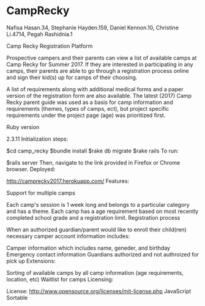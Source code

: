 # CampRecky

Nafisa Hasan.34, Stephanie Hayden.159, Daniel Kennon.10, Christine Li.4714, Pegah Rashidnia.1

Camp Recky Registration Platform

Prospective campers and their parents can view a list of available camps at Camp Recky for Summer 2017. If they are interested in participating in any camps, their parents are able to go through a registration process online and sign their kid(s) up for camps of their choosing.

A list of requirements along with additional medical forms and a paper version of the registration form are also available. The latest (2017) Camp Recky parent guide was used as a basis for camp information and requirements (themes, types of camps, ect), but project specific requirements under the project page (age) was prioritized first.

Ruby version

2.3.11
Initialization steps:

$cd camp_recky
$bundle install
$rake db migrate
$rake rails
To run:

$rails server Then, navigate to the link provided in Firefox or Chrome browser.
Deployed:

http://camprecky2017.herokuapp.com/
Features:

Support for multiple camps

Each camp's session is 1 week long and belongs to a particular category and has a theme.
Each camp has a age requirement based on most recently completed school grade and a registration limit.
Registration process

When an authorized guardian/parent would like to enroll their child(ren) necessary camper account information includes:

Camper information which includes name, geneder, and birthday
Emergency contact information
Guardians authorized and not authroized for pick up
Extensions:

Sorting of available camps by all camp information (age requirements, location, etc)
Waitlist for camps
Licensing:

License: http://www.opensource.org/licenses/mit-license.php
JavaScript Sortable
